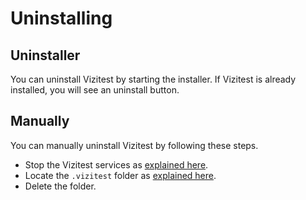 # Uninstalling

## Uninstaller
You can uninstall Vizitest by starting the installer. If Vizitest is already installed, you will see an uninstall button.

## Manually
You can manually uninstall Vizitest by following these steps.

- Stop the Vizitest services as [explained here](Vizitest-services.md).
- Locate the ```.vizitest``` folder as [explained here](Project-and-test-locations.md).
- Delete the folder.
